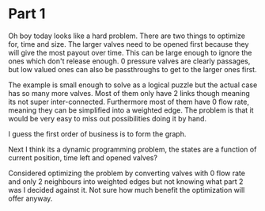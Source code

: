# Part 1

Oh boy today looks like a hard problem. 
There are two things to optimize for, time and size.
The larger valves need to be opened first because they will give the most payout over time.
This can be large enough to ignore the ones which don't release enough.
0 pressure valves are clearly passages, but low valued ones can also be passthroughs to get to the larger ones first.

The example is small enough to solve as a logical puzzle but the actual case has so many more valves.
Most of them only have 2 links though meaning its not super inter-connected.
Furthermore most of them have 0 flow rate, meaning they can be simplified into a weighted edge.
The problem is that it would be very easy to miss out possibilities doing it by hand.

I guess the first order of business is to form the graph.

Next I think its a dynamic programming problem, the states are a function of current position, time left and opened valves?

Considered optimizing the problem by converting valves with 0 flow rate and only 2 neighbours into weighted edges but not knowing what part 2 was I decided against it.
Not sure how much benefit the optimization will offer anyway.
